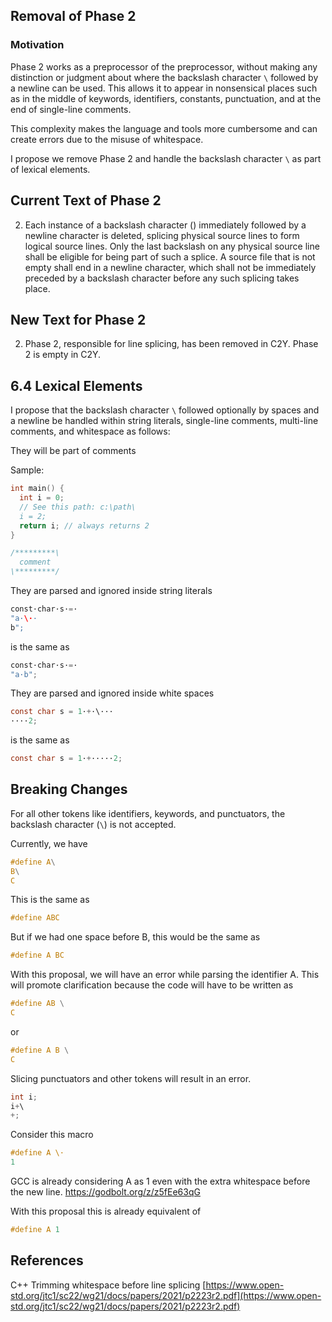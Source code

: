
## Removal of Phase 2

### Motivation

Phase 2 works as a preprocessor of the preprocessor, without making any distinction or judgment about where the backslash character `\` followed by a newline can be used. This allows it to appear in nonsensical places such as in the middle of keywords, identifiers, constants, punctuation, and at the end of single-line comments.

This complexity makes the language and tools more cumbersome and can create errors due to the misuse of whitespace.

I propose we remove Phase 2 and handle the backslash character `\` as part of lexical elements.


## Current Text of Phase 2

2. Each instance of a backslash character (\) immediately followed by a newline character is deleted, splicing physical source lines to form logical source lines. Only the last backslash on any physical source line shall be eligible for being part of such a splice. A source file that is not empty shall end in a newline character, which shall not be immediately preceded by a backslash character before any such splicing takes place.

## New Text for Phase 2

2. Phase 2, responsible for line splicing, has been removed in C2Y. Phase 2 is empty in C2Y.

## 6.4 Lexical Elements

I propose that the backslash character `\` followed optionally by  spaces and a newline be handled within string literals, single-line comments, multi-line comments, and whitespace as follows:

They will be part of comments

Sample:

```c
int main() {
  int i = 0;
  // See this path: c:\path\
  i = 2;
  return i; // always returns 2
}
```

```c
/*********\
  comment
\*********/
```

They are parsed and ignored inside string literals

```c
const·char·s·=·
"a·\··
b";
```
is the same as

```c
const·char·s·=·
"a·b";
```

They are parsed and ignored inside white spaces

```c
const char s = 1·+·\···
····2;
```
is the same as 
```c
const char s = 1·+·····2;
```



## Breaking Changes
For all other tokens like identifiers, keywords, and punctuators, the backslash character (`\`) is not accepted.

Currently, we have

```c
#define A\
B\
C
```
This is the same as
```c
#define ABC
```
But if we had one space before B, this would be the same as

```c
#define A BC
```
With this proposal, we will have an error while parsing the identifier A. This will promote clarification because the code will have to be written as
```c
#define AB \
C
```
or
```c
#define A B \
C
```
Slicing punctuators and other tokens will result in an error.

```c
int i;
i+\
+;
```

Consider this macro

```c
#define A \·
1
```
GCC is already considering A as 1 even with the extra whitespace before the new line.
https://godbolt.org/z/z5fEe63qG

With this proposal this is already equivalent of 
```c
#define A 1
```




## References

C++ Trimming whitespace before line splicing
[https://www.open-std.org/jtc1/sc22/wg21/docs/papers/2021/p2223r2.pdf](https://www.open-std.org/jtc1/sc22/wg21/docs/papers/2021/p2223r2.pdf)




